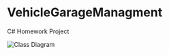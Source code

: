 VehicleGarageManagment
======================

C# Homework Project

![Class Diagram](http://i.imgur.com/GC7NaOd.png)
